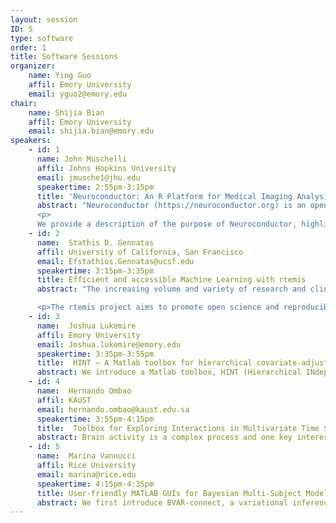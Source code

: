 ```yaml
---
layout: session
ID: S
type: software
order: 1
title: Software Sessions
organizer:
    name: Ying Guo
    affil: Emory University
    email: yguo2@emory.edu
chair:
    name: Shijia Bian
    affil: Emory University
    email: shijia.bian@emory.edu
speakers:
    - id: 1
      name: John Muschelli
      affil: Johns Hopkins University 
      email: jmusche1@jhu.edu
      speakertime: 2:55pm-3:15pm
      title: 'Neuroconductor: An R Platform for Medical Imaging Analysis'
      abstract: "Neuroconductor (https://neuroconductor.org) is an open-source platform for rapid testing and dissemination of reproducible computational imaging software. The goals of the project are to: 1) provide a centralized repository of R software dedicated to image analysis, 2) disseminate software updates quickly, 3) train a large, diverse community of scientists using detailed tutorials and short courses, 4) increase software quality via automatic and manual quality controls, and 5) promote reproducibility of image data analysis. 
      <p> 
      We provide a description of the purpose of Neuroconductor, highlight packages in this framework, and some imaging analysis examples with real data sets."
    - id: 2
      name:  Stathis D. Gennatas
      affil: University of California, San Francisco
      email: Efstathios.Gennatas@ucsf.edu
      speakertime: 3:15pm-3:35pm
      title: Efficient and accessible Machine Learning with rtemis
      abstract: "The increasing volume and variety of research and clinical biomedical data generated daily is driving up demand for sophisticated quantitative data analysis. rtemis is a comprehensive, open source, machine learning (ML) platform written in R, which grew out of the need to analyze large neuroimaging and cognitive data. It offers a homogenized input/output interface for unsupervised and supervised learning algorithms using a modern object-oriented class system, along with support for powerful static and interactive graphics. It aims to make advanced machine learning analyses highly efficient and accessible to both the expert and novice user alike. It provides low- and high-level functions that replace a very large number of lines of code while allowing control of all parameters of the data analysis pipeline. It offers seamless support for a comprehensive list of learning algorithms implemented in other R packages along with a growing array of novel methods developed on the platform (The Additive Tree, the Hybrid Tree, Conditional Interpretable SuperLearner, Expert-Augmented Machine Learning, and others).

      <p>The rtemis project aims to promote open science and reproducibility. Increasing the efficiency of data analysis pipelines, makes code more compact, easier to share and comprehend, and easier to replicate. Major ongoing research on the rtemis platform includes novel procedures for joint optimization of structured and unstructured data and extension of Expert-Augmented Machine Learning to imaging. Documentation and educational material are available on the project website (https://rtemis.netlify.com).</p>"
    - id: 3
      name:  Joshua Lukemire
      affil: Emory University
      email: Joshua.lukemire@emory.edu
      speakertime: 3:35pm-3:55pm
      title:  HINT – A Matlab toolbox for hierarchical covariate-adjusted independent component analysis of fMRI data
      abstract: We introduce a Matlab toolbox, HINT (Hierarchical INdependent component analysis Toolbox), that provides a hierarchical covariate-adjusted ICA (hc-ICA) for modeling and testing covariate effects and generates model-based estimates of brain networks on both the population- and individual-level. HINT provides a user-friendly Matlab GUI that allows users to easily load images, specify covariate effects, monitor model estimation via an EM algorithm, specify hypothesis tests, and visualize results. HINT also has a command line interface which allows users to conveniently run and reproduce the analysis with a script. We provide a walkthrough of the toolbox features and a demonstration on synthetic data.
    - id: 4
      name:  Hernando Ombao
      affil: KAUST
      email: hernando.ombao@kaust.edu.sa
      speakertime: 3:55pm-4:15pm
      title:  Toolbox for Exploring Interactions in Multivariate Time Series
      abstract: Brain activity is a complex process and one key interest to characterize dependence between various nodes in a brain network. In this talk, we shall present a toolbox eXSD (Exploratory Spectral Dependence) which was developed to study dependence between signals that is driven by common oscillatory activity. This toolbox includes a visualization component and a menu of various dependence measures including coherence, partial coherence, partial directed coherence, dual-frequency coherence, phase-amplitude coupling and spectral causality models. The latter work on phase-amplitude coupling aims to capture potential non-linear interactions between signals. This is joint work with Marco Pinto (KAUST and Oslo Metropolitan University) who is the lead developer of this toolbox.
    - id: 5
      name:  Marina Vannucci
      affil: Rice University
      email: marina@rice.edu
      speakertime: 4:15pm-4:35pm
      title: User-friendly MATLAB GUIs for Bayesian Multi-Subject Modeling of fMRI Data
      abstract: We first introduce BVAR-connect, a variational inference approach to a Bayesian multi-subjectvector autoregressive (VAR) model for inference on effective brain connectivity based on resting statefunctional MRI data. The modeling framework uses a Bayesian variable selection approach that flexibly integrates multi-modal data into the prior construction. The variational inference approach we develop allows scalability of the methods and results in the ability to estimate subject- and group-level brain connectivity networks over whole-brain parcellations of the data. Next, we describe NPBayes-fMRI, a unified, probabilistically coherent non-parametric Bayesian framework for the analysis of task-related fMRI data from multi-subject experiments. The modeling approach is based on a spatio-temporal linear regression model that specifically accounts for the between-subjects heterogeneity in neuronal activity via a spatially informed multi-subject non-parametric variable selection prior. A characteristic feature of the approach is that it results in a clustering of the subjects into subgroups characterized by similar brain responses, while simultaneously producing group-level as well as subject-level activation maps.
---
```


